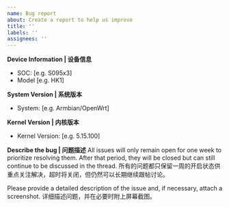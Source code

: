 ```yaml
---
name: Bug report
about: Create a report to help us improve
title: ''
labels: ''
assignees: ''
---
```


**Device Information | 设备信息**
 - SOC: [e.g. S095x3]
 - Model [e.g. HK1]

**System Version | 系统版本**
 - System: [e.g. Armbian/OpenWrt]

**Kernel Version | 内核版本**
 - Kernel Version: [e.g. 5.15.100]

**Describe the bug | 问题描述**
All issues will only remain open for one week to prioritize resolving them.
After that period, they will be closed but can still continue to be discussed in the thread.
所有的问题都只保留一周的开启状态供重点关注解决，超时将关闭，但仍然可以长期继续跟帖讨论。

Please provide a detailed description of the issue and, if necessary, attach a screenshot.
详细描述问题，并在必要时附上屏幕截图。


